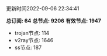 更新时间2022-09-06 22:34:41

**总订阅: 64**
**总节点: 9206**
**有效节点: 1947**
- trojan节点: 114
- v2ray节点: 1646
- ss节点: 187
